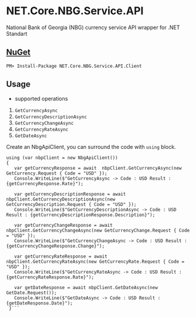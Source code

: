 # NET.Core.NBG.Service.API
National Bank of Georgia (NBG) currency service API wrapper for .NET Standart

## [NuGet](https://www.nuget.org/packages/NET.Core.NBG.Service.API.Client/1.0.0)

`PM> Install-Package NET.Core.NBG.Service.API.Client`   

## Usage

* supported operations
1. `GetCurrencyAsync`
2. `GetCurrencyDescriptionAsync`
3. `GetCurrencyChangeAsync`
4. `GetCurrencyRateAsync`
5. `GetDateAsync`

Create an NbgApiClient, you can surround the code with `using` block.

```
using (var nbpClient = new NbgApiClient())
{
   var getCurrencyResponse = await  nbpClient.GetCurrencyAsync(new GetCurrency.Request { Code = "USD" });
   Console.WriteLine($"GetCurrencyAsync -> Code : USD Result : {getCurrencyResponse.Rate}");

   var getCurrencyDescriptionResponse = await  nbpClient.GetCurrencyDescriptionAsync(new GetCurrencyDescription.Request { Code = "USD" });
   Console.WriteLine($"GetCurrencyDescriptionAsync -> Code : USD Result : {getCurrencyDescriptionResponse.Description}");

   var getCurrencyChangeResponse = await nbpClient.GetCurrencyChangeAsync(new GetCurrencyChange.Request { Code = "USD" });
   Console.WriteLine($"GetCurrencyChangeAsync -> Code : USD Result : {getCurrencyChangeResponse.Change}");

   var getCurrencyRateResponse = await  nbpClient.GetCurrencyRateAsync(new GetCurrencyRate.Request { Code = "USD" });
   Console.WriteLine($"GetCurrencyRateAsync -> Code : USD Result : {getCurrencyRateResponse.Rate}");
   
   var getDateResponse = await nbpClient.GetDateAsync(new GetDate.Request());
   Console.WriteLine($"GetDateAsync -> Code : USD Result : {getDateResponse.Date}");
 }```
 
